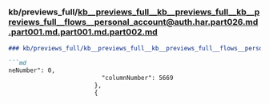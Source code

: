 ### kb/previews_full/kb__previews_full__kb__previews_full__kb__previews_full__flows__personal_account@auth.har.part026.md.part001.md.part001.md.part002.md

```md
### kb/previews_full/kb__previews_full__kb__previews_full__flows__personal_account@auth.har.part026.md.part001.md.part001.md (part 002)

```md
neNumber": 0,
                          "columnNumber": 5669
                        },
                        {
```

```

```
